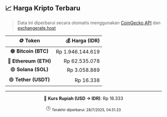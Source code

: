 

<!-- HARGA_KRIPTO -->
## 📈 Harga Kripto Terbaru

> Data ini diperbarui secara otomatis menggunakan [CoinGecko API](https://www.coingecko.com/) dan [exchangerate.host](https://exchangerate.host/)

<div align="center">

| 🪙 Token | 💰 Harga (IDR) |
|:------:|---------------:|
| 🟠 **Bitcoin (BTC)**   | Rp 1.946.144.619 |
| 🔵 **Ethereum (ETH)**  | Rp 62.535.078 |
| 🟣 **Solana (SOL)**    | Rp 3.058.889 |
| 🟢 **Tether (USDT)**   | Rp 16.338 |

---

💱 **Kurs Rupiah (USD → IDR)**: Rp 16.333

🕒 <sub>Terakhir diperbarui: 28/7/2025, 04.51.23</sub>

</div>
<!-- /HARGA_KRIPTO -->